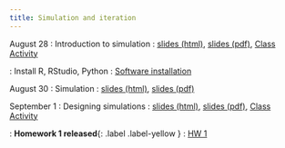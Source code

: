 ```yaml
---
title: Simulation and iteration
---
```


August 28
: Introduction to simulation
  : [slides (html)](https://sta279-f23.github.io/slides/lecture_1.html), [slides (pdf)](https://sta279-f23.github.io/slides/lecture_1.pdf), [Class Activity](https://sta279-f23.github.io/class_activities/ca_lecture_1.html)

: Install R, RStudio, Python 
  : [Software installation](https://sta279-f23.github.io/resources/software_installation/)

August 30
: Simulation
  : [slides (html)](https://sta279-f23.github.io/slides/lecture_2.html), [slides (pdf)](https://sta279-f23.github.io/slides/lecture_2.pdf)

September 1
: Designing simulations
  : [slides (html)](https://sta279-f23.github.io/slides/lecture_3.html), [slides (pdf)](https://sta279-f23.github.io/slides/lecture_3.pdf), [Class Activity](https://sta279-f23.github.io/class_activities/ca_lecture_3.html)

: **Homework 1 released**{: .label .label-yellow }
  : [HW 1](https://sta279-f23.github.io/homework/hw1.html)
